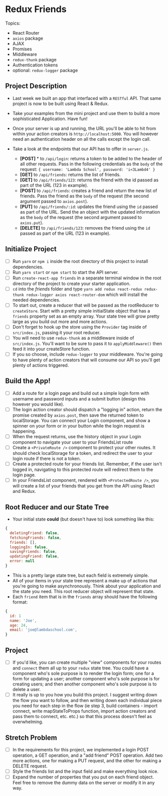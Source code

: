 # Redux Friends

Topics:

* React Router
* `axios` package
* AJAX
* Promises
* Middleware
* `redux-thunk` package
* Authentication tokens
* optional: `redux-logger` package

## Project Description

* Last week we built an app that interfaced with a `RESTful` API. That same project is now to be built using React & Redux.
* Take your examples from the mini project and use them to build a more sophisticated Application. Have fun!
* Once your server is up and running, the URL you'll be able to hit from within your action creators is `http://localhost:5000`. You will however need an authentication header on all the calls except the login call.
* Take a look at the endpoints that our API has to offer in `server.js`.

  * **[POST]** * to `/api/login`: returns a token to be added to the header of all other requests. Pass in the following credentials as the `body` of the request: `{ username: 'Lambda School', password: 'i<3Lambd4' }`
  * **[GET]** to `/api/friends`: returns the list of friends.
  * **[GET]** to `/api/friends/123`: returns the friend with the id passed as part of the URL (123 in example).
  * **[POST]** to `/api/friends`: creates a friend and return the new list of friends. Pass the friend as the `body` of the request (the second argument passed to `axios.post`).
  * **[PUT]** to `/api/friends/:id`: updates the friend using the `id` passed as part of the URL. Send the an object with the updated information as the `body` of the request (the second argument passed to `axios.put`).
  * **[DELETE]** to `/api/friends/123`: removes the friend using the `id` passed as part of the URL (123 in example).

## Initialize Project

- [ ] Run `yarn` or `npm i` inside the root directory of this project to install dependencies.
- [ ] Run `yarn start` or `npm start` to start the API server.
- [ ] Run `create-react-app friends` in a separate terminal window in the root directory of the project to create your starter application.
- [ ] `cd` into the _friends_ folder and type `yarn add redux react-redux redux-thunk redux-logger axios react-router-dom` which will install the needed dependencies.
- [ ] To start out, create a reducer that will be passed as the rootReducer to `createStore`. Start with a pretty simple initialState object that has a `friends` property set as an empty array. Your state tree will grow pretty large as you build out more and more actions.
- [ ] Don't forget to hook up the store using the `Provider` tag inside of `src/index.js`, passing it your root reducer.
- [ ] You will need to use `redux-thunk` as a middleware inside of `src/index.js`. You'll want to be sure to pass it to `applyMiddleware()` then feed it into your createStore function.
- [ ] If you so choose, include `redux-logger` to your middleware. You're going to have plenty of action creators that will consume our API so you'll get plenty of actions triggered.

## Build the App!
- [ ] Add a route for a login page and build out a simple login form with username and password inputs and a submit button (design this however you would like).
- [ ] The login action creator should dispatch a "logging in" action, return the promise created by `axios.post`, then save the returned token to localStorage. You can connect your Login component, and show a spinner on your form or in your button while the login request is happening.
- [ ] When the request returns, use the history object in your Login component to navigate your user to your FriendsList route
- [ ] Create a `<PrivateRoute />` component to protect your other routes. It should check localStorage for a token, and redirect the user to your login route if there is not a token.
- [ ] Create a protected route for your friends list. Remember, if the user isn't logged in, navigating to this protected route will redirect them to the login page.
- [ ] In your FriendsList component, rendered with `<ProtectedRoute />`, you will create a list of your friends that you get from the API using React and Redux.

## Root Reducer and our State Tree

* Your initial state **could** (but doesn't have to) look something like this:

```js
{
  deletingFriend: false,
  fetchingFriends: false,
  friends: [],
  loggingIn: false,
  savingFriends: false,
  updatingFriend: false,
  error: null
}
```

* This is a pretty large state tree, but each field is extremely simple.
* All of your items in your state tree represent a make up of actions that you're going to make asynchronously. Think about your application and the state you need. This root reducer object will represent that state.
* Each `friend` item that is in the `friends` array should have the following format:

```js
{
  id: 1
  name: 'Joe',
  age: 24,
  email: 'joe@lambdaschool.com',
}
```

## Project

- [ ] If you'd like, you can create multiple "view" components for your routes and `connect` them all up to your `redux` state tree. You could have a component who's sole purpose is to render the login form; one for a form for updating a user; another component who's sole purpose is for creating users; and then another component who's sole purpose is to delete a user.
- [ ] It really is up to you how you build this project. I suggest writing down the flow you want to follow, and then writing down each individual piece you need for each step in the flow (ie step 3, build containers - import connect, write mapStateToProps function, import action creators and pass them to connect, etc. etc.) so that this process doesn't feel as overwhelming.

## Stretch Problem

- [ ] In the requirements for this project, we implemented a login POST operation, a GET operation, and a "add friend" POST operation. Add two more actions, one for making a PUT request, and the other for making a DELETE request.
- [ ] Style the friends list and the input field and make everything look nice.
- [ ] Expand the number of properties that you put on each friend object. Feel free to remove the dummy data on the server or modify it in any way.
